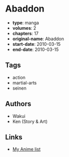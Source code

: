 # Abaddon

-   **type**: manga
-   **volumes**: 2
-   **chapters**: 17
-   **original-name**: Abaddon
-   **start-date**: 2010-03-15
-   **end-date**: 2010-03-15

## Tags

-   action
-   martial-arts
-   seinen

## Authors

-   Wakui
-   Ken (Story & Art)

## Links

-   [My Anime list](https://myanimelist.net/manga/19866/Abaddon)
